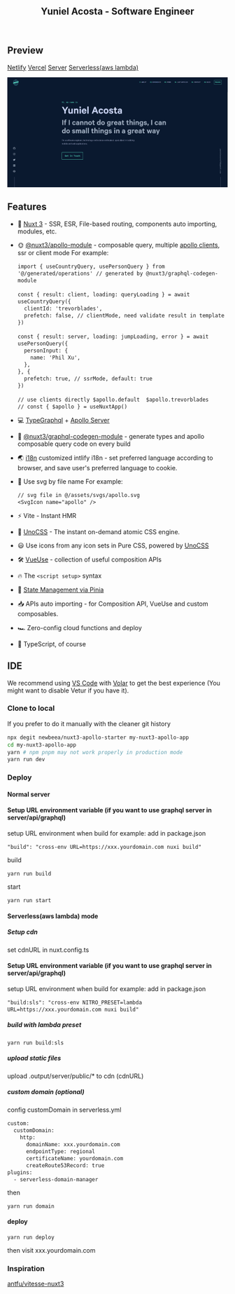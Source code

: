 
<h2 align="center">
Yuniel Acosta - Software Engineer
</h2><br>

## Preview
[Netlify](https://nuxt3-apollo.netlify.app/)
[Vercel](https://nuxt3-apollo-starter.vercel.app/)
[Server](https://ssr-cdn-node.youbefashion.com/)
[Serverless(aws lambda)](https://ssr-sls.youbefashion.com/)

![](screenshots/demo.png)
## Features

- 💚 [Nuxt 3](https://v3.nuxtjs.org) - SSR, ESR, File-based routing, components auto importing, modules, etc.

- 🌞 [@nuxt3/apollo-module](https://github.com/newbeea/nuxt3-apollo-module) - composable query, multiple [apollo clients](https://www.apollographql.com/docs/react/), ssr or client mode
  For example:
  ```
  import { useCountryQuery, usePersonQuery } from '@/generated/operations' // generated by @nuxt3/graphql-codegen-module

  const { result: client, loading: queryLoading } = await useCountryQuery({
    clientId: 'trevorblades',
    prefetch: false, // clientMode, need validate result in template
  })

  const { result: server, loading: jumpLoading, error } = await usePersonQuery({
    personInput: {
      name: 'Phil Xu',
    },
  }, {
    prefetch: true, // ssrMode, default: true
  })

  // use clients directly $apollo.default  $apollo.trevorblades
  // const { $apollo } = useNuxtApp()
  ```

- 💻 [TypeGraphql](https://typegraphql.com/docs/introduction.html) + [Apollo Server](https://www.apollographql.com/docs/apollo-server/) 

- 💼 [@nuxt3/graphql-codegen-module](https://github.com/newbeea/nuxt3-graphql-codegen-module) - generate types and apollo composable query code on every build

- 🌏 [i18n](https://github.com/intlify/nuxt3) customized intlify i18n - set preferred language according to browser, and save user's preferred language to cookie.

- 🧩 Use svg by file name
  For example:
  ```
  // svg file in @/assets/svgs/apollo.svg
  <SvgIcon name="apollo" />
  ```

- ⚡️ Vite - Instant HMR

- 🎨 [UnoCSS](https://github.com/antfu/unocss) - The instant on-demand atomic CSS engine.

- 😃 Use icons from any icon sets in Pure CSS, powered by [UnoCSS](https://github.com/antfu/unocss)

- 🛠 [VueUse](https://github.com/vueuse/vueuse) - collection of useful composition APIs

- 🔥 The `<script setup>` syntax

- 🍍 [State Management via Pinia](https://pinia.esm.dev/)

- 📥 APIs auto importing - for Composition API, VueUse and custom composables.

- 🏎 Zero-config cloud functions and deploy

- 🦾 TypeScript, of course
## IDE

We recommend using [VS Code](https://code.visualstudio.com/) with [Volar](https://github.com/johnsoncodehk/volar) to get the best experience (You might want to disable Vetur if you have it).


### Clone to local

If you prefer to do it manually with the cleaner git history

```bash
npx degit newbeea/nuxt3-apollo-starter my-nuxt3-apollo-app
cd my-nuxt3-apollo-app
yarn # npm pnpm may not work properly in production mode
yarn run dev
```


### Deploy
#### Normal server

#### Setup URL environment variable (if you want to use graphql server in server/api/graphql)

setup URL environment when build
for example:
add in package.json
```
"build": "cross-env URL=https://xxx.yourdomain.com nuxi build"
```
build
```
yarn run build
```
start
```
yarn run start
```
#### Serverless(aws lambda) mode

##### Setup cdn 
set cdnURL in nuxt.config.ts

#### Setup URL environment variable (if you want to use graphql server in server/api/graphql)

setup URL environment when build
for example:
add in package.json
```
"build:sls": "cross-env NITRO_PRESET=lambda URL=https://xxx.yourdomain.com nuxi build"
```
##### build with lambda preset
```
yarn run build:sls
```
##### upload static files
upload .output/server/public/* to cdn (cdnURL)

##### custom domain (optional) 
config customDomain in serverless.yml
```
custom:
  customDomain:
    http:
      domainName: xxx.yourdomain.com
      endpointType: regional
      certificateName: yourdomain.com
      createRoute53Record: true
plugins:
  - serverless-domain-manager
```
then
```
yarn run domain
```
#### deploy
```
yarn run deploy
```
then visit xxx.yourdomain.com





### Inspiration
[antfu/vitesse-nuxt3](https://github.com/antfu/vitesse-nuxt3)

